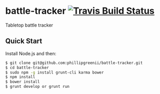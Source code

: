 battle-tracker 
[![Travis Build Status](https://travis-ci.org/phillipgreenii/battle-tracker.png?branch=master)](https://travis-ci.org/phillipgreenii/battle-tracker)
==============

Tabletop battle tracker


## Quick Start

Install Node.js and then:

```sh
$ git clone git@github.com:phillipgreenii/battle-tracker.git
$ cd battle-tracker
$ sudo npm -g install grunt-cli karma bower
$ npm install
$ bower install
$ grunt develop or grunt run
```